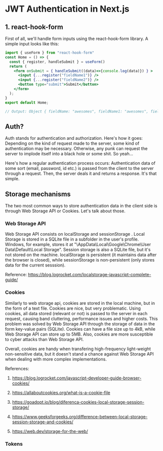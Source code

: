 # JWT Authentication in Next.js

## 1. react-hook-form

First of all, we'll handle form inputs using the react-hook-form library.
A simple input looks like this:

```jsx
import { useForm } from "react-hook-form"
const Home = () => {
  const { register, handleSubmit } = useForm()
  return (
    <form onSubmit = { handleSubmit((data)=>{console.log(data)}) } >
      <input {...register("fieldName1")} />
      <input {...register("fieldName2")} />
      <button type="submit">Submit</button>
    </form>
  );
}
export default Home;

// Output: Object { fieldName: "awesomes", fieldName1: "awesomes", fieldName2: 2 } //
```

## Auth?

Auth stands for authentication and authorization. Here's how it goes: Depending on the kind of request made to the server, some kind of authentication may be necessary. Otherwise, any punk can request the server to implode itself into a black hole or some shit. So yeah...

Here's how a regular authentication process occurs: Authentication data of some sort (email, password, id etc.) is passed from the client to the server through a request. Then, the server deals it and returns a response. It's that simple.


## Storage mechanisms

The two most common ways to store authentication data in the client side is through Web Storage API or Cookies. Let's talk about those. 

### Web Storage API

Web Storage API consists on localStorage and sessionStorage . Local Storage is stored in a SQLite file in a subfolder in the user's profile. Windows, for example, stores it at "\AppData\Local\Google\Chrome\User Data\Default\Local Storage". Session storage is also a SQLite file, but it's not stored on the machine.
localStorage is persistent (it maintains data after the browser is closed), while sessionStorage is non-persistent (only stores data for the current sesssion).


Reference: <a>https://blog.logrocket.com/localstorage-javascript-complete-guide/</a>

### Cookies

Similarly to web storage api, cookies are stored in the local machine, but in the form of a text file. Cookies are nice, but very problematic. Using cookies, all data stored (relevant or not) is passed to the server in each request, causing band cluttering, performance issues and higher costs. This problem was solved by Web Storage API through the storage of data in the form key-value pairs (SQLite). Cookies can have a file size up to 4kB, while Web Storage API can store up to 5MB. Also, cookies are more susceptible to cyber attacks than Web Storage API.

Overall, cookies are handy when transfering high-frequency light-weight non-sensitive data, but it doesn't stand a chance against Web Storage API when dealing with more complex implementations.

References:

1. https://blog.logrocket.com/javascript-developer-guide-browser-cookies/

2. https://allaboutcookies.org/what-is-a-cookie-file

3. https://goadopt.io/blog/diferenca-cookies-local-storage-session-storage/

4. https://www.geeksforgeeks.org/difference-between-local-storage-session-storage-and-cookies/

5. https://web.dev/storage-for-the-web/

### Tokens

